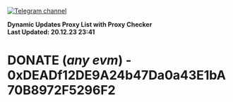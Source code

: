 [![Telegram channel](https://img.shields.io/endpoint?url=https://runkit.io/damiankrawczyk/telegram-badge/branches/master?url=https://t.me/n4z4v0d)](https://t.me/n4z4v0d) 

**Dynamic Updates Proxy List with Proxy Checker**  
**Last Updated: 20.12.23 23:41**

# DONATE (_any evm_) - 0xDEADf12DE9A24b47Da0a43E1bA70B8972F5296F2
